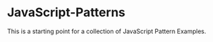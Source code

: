 JavaScript-Patterns
=============================================

This is a starting point for a collection of JavaScript Pattern Examples.